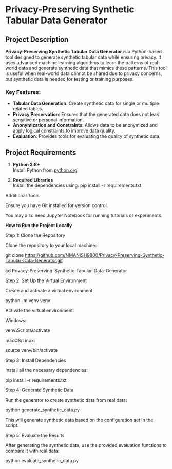 # Privacy-Preserving Synthetic Tabular Data Generator

## Project Description
**Privacy-Preserving Synthetic Tabular Data Generator** is a Python-based tool designed to generate synthetic tabular data while ensuring privacy. It uses advanced machine learning algorithms to learn the patterns of real-world data and generate synthetic data that mimics these patterns. This tool is useful when real-world data cannot be shared due to privacy concerns, but synthetic data is needed for testing or training purposes.

### Key Features:
- **Tabular Data Generation**: Create synthetic data for single or multiple related tables.
- **Privacy Preservation**: Ensures that the generated data does not leak sensitive or personal information.
- **Anonymization and Constraints**: Allows data to be anonymized and apply logical constraints to improve data quality.
- **Evaluation**: Provides tools for evaluating the quality of synthetic data.

## Project Requirements

1. **Python 3.8+**  
   Install Python from [python.org](https://www.python.org/).

2. **Required Libraries**  
   Install the dependencies using:
   pip install -r requirements.txt
   
Additional Tools:

Ensure you have Git installed for version control.

You may also need Jupyter Notebook for running tutorials or experiments.

**How to Run the Project Locally**

Step 1: Clone the Repository

Clone the repository to your local machine:

git clone https://github.com/NMANISH9800/Privacy-Preserving-Synthetic-Tabular-Data-Generator.git

cd Privacy-Preserving-Synthetic-Tabular-Data-Generator

Step 2: Set Up the Virtual Environment

Create and activate a virtual environment:

python -m venv venv


Activate the virtual environment:

Windows:

venv\Scripts\activate


macOS/Linux:

source venv/bin/activate

Step 3: Install Dependencies

Install all the necessary dependencies:

pip install -r requirements.txt

Step 4: Generate Synthetic Data

Run the generator to create synthetic data from real data:

python generate_synthetic_data.py


This will generate synthetic data based on the configuration set in the script.

Step 5: Evaluate the Results

After generating the synthetic data, use the provided evaluation functions to compare it with real data:

python evaluate_synthetic_data.py

